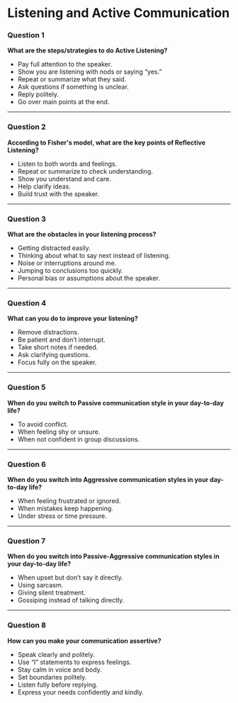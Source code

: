 # Listening and Active Communication

### Question 1  
**What are the steps/strategies to do Active Listening?**  
- Pay full attention to the speaker.  
- Show you are listening with nods or saying “yes.”  
- Repeat or summarize what they said.  
- Ask questions if something is unclear.
- Reply politely.  
- Go over main points at the end.  

---

### Question 2  
**According to Fisher's model, what are the key points of Reflective Listening?**  
- Listen to both words and feelings.  
- Repeat or summarize to check understanding.  
- Show you understand and care.  
- Help clarify ideas.  
- Build trust with the speaker.  

---

### Question 3  
**What are the obstacles in your listening process?**  
- Getting distracted easily.  
- Thinking about what to say next instead of listening.  
- Noise or interruptions around me.  
- Jumping to conclusions too quickly.  
- Personal bias or assumptions about the speaker.  

---

### Question 4  
**What can you do to improve your listening?**  
- Remove distractions.  
- Be patient and don’t interrupt.  
- Take short notes if needed.  
- Ask clarifying questions.  
- Focus fully on the speaker.  

---

### Question 5  
**When do you switch to Passive communication style in your day-to-day life?**  
- To avoid conflict.  
- When feeling shy or unsure.  
- When not confident in group discussions.  

---

### Question 6  
**When do you switch into Aggressive communication styles in your day-to-day life?**  
- When feeling frustrated or ignored.  
- When mistakes keep happening.  
- Under stress or time pressure.  

---

### Question 7  
**When do you switch into Passive-Aggressive communication styles in your day-to-day life?**  
- When upset but don’t say it directly.  
- Using sarcasm.  
- Giving silent treatment.  
- Gossiping instead of talking directly.  

---

### Question 8  
**How can you make your communication assertive?**  
- Speak clearly and politely.  
- Use “I” statements to express feelings.  
- Stay calm in voice and body.  
- Set boundaries politely.  
- Listen fully before replying.  
- Express your needs confidently and kindly.  
